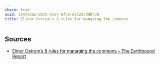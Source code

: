 ```yaml
---
share: true
uuid: 3547a3a2-85cb-41a4-afc6-d952acdd0cd0
title: Elinor Ostrom’s 8 rules for managing the commons
---
```

## Sources

* [Elinor Ostrom’s 8 rules for managing the commons – The Earthbound Report](https://earthbound.report/2018/01/15/elinor-ostroms-8-rules-for-managing-the-commons/)
